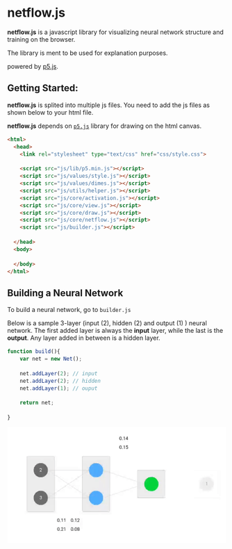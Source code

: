 # netflow.js
**netflow.js** is a javascript library for visualizing neural network structure and training on the browser. 

The library is ment to be used for explanation purposes. 

powered by [p5.js](https://p5js.org/).

## Getting Started:

**netflow.js** is splited into multiple js files. You need to add the js files as shown below to your html file. 

**netflow.js** depends on [`p5.js`](https://p5js.org/) library for drawing on the html canvas. 

```html
<html>
  <head>
    <link rel="stylesheet" type="text/css" href="css/style.css">
    
    <script src="js/lib/p5.min.js"></script>
    <script src="js/values/style.js"></script>
    <script src="js/values/dimes.js"></script>
    <script src="js/utils/helper.js"></script>
    <script src="js/core/activation.js"></script>
    <script src="js/core/view.js"></script>
    <script src="js/core/draw.js"></script>
    <script src="js/core/netflow.js"></script>
    <script src="js/builder.js"></script>

  </head>
  <body>
    
  </body>
</html>
```
## Building a Neural Network

To build a neural network, go to `builder.js` 

Below is a sample 3-layer (input (2), hidden (2) and output (1) ) neural network. 
The first added layer is always the **input** layer, while the last is the **output**. Any layer added in between is a hidden layer.

```javascript
function build(){
    var net = new Net();

    net.addLayer(2); // input 
    net.addLayer(2); // hidden
    net.addLayer(1); // ouput

    return net;

}

```

![netflow-sample-nn.png](netflow-sample.gif)


